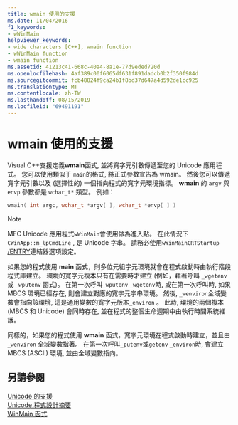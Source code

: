 ```yaml
---
title: wmain 使用的支援
ms.date: 11/04/2016
f1_keywords:
- wWinMain
helpviewer_keywords:
- wide characters [C++], wmain function
- wWinMain function
- wmain function
ms.assetid: 41213c41-668c-40a4-8a1e-77d9eded720d
ms.openlocfilehash: 4af389c00f6065df631f891dadcb0b2f350f984d
ms.sourcegitcommit: fcb48824f9ca24b1f8bd37d647a4d592de1cc925
ms.translationtype: MT
ms.contentlocale: zh-TW
ms.lasthandoff: 08/15/2019
ms.locfileid: "69491191"
---
```

# <a name="support-for-using-wmain"></a>wmain 使用的支援

Visual C++支援定義**wmain**函式, 並將寬字元引數傳遞至您的 Unicode 應用程式。 您可以使用類似于 `main`的格式, 將正式參數宣告為 wmain。 然後您可以傳遞寬字元引數以及 (選擇性的) 一個指向程式的寬字元環境指標。 **wmain** 的 `argv` 與 `envp` 參數都是 `wchar_t*` 類型。 例如：

```cpp
wmain( int argc, wchar_t *argv[ ], wchar_t *envp[ ] )
```

> [!NOTE]
> MFC Unicode 應用程式`wWinMain`會使用做為進入點。 在此情況下`CWinApp::m_lpCmdLine` , 是 Unicode 字串。 請務必使用`wWinMainCRTStartup` [/ENTRY](../build/reference/entry-entry-point-symbol.md)連結器選項設定。

如果您的程式使用 **main** 函式，則多位元組字元環境就會在程式啟動時由執行階段程式庫建立。 環境的寬字元複本只有在需要時才建立 (例如，藉著呼叫 `_wgetenv` 或 `_wputenv` 函式)。 在第一次呼叫`_wputenv` `_wgetenv`時, 或在第一次呼叫時, 如果 MBCS 環境已經存在, 則會建立對應的寬字元字串環境。 然後, `_wenviron`全域變數會指向該環境, 這是通用變數的寬字元版本`_environ` 。 此時, 環境的兩個複本 (MBCS 和 Unicode) 會同時存在, 並在程式的整個生命週期中由執行時間系統維護。

同樣的，如果您的程式使用 **wmain** 函式，寬字元環境在程式啟動時建立，並且由 `_wenviron` 全域變數指著。 在第一次呼叫`_putenv`或`getenv` `_environ`時, 會建立 MBCS (ASCII) 環境, 並由全域變數指向。

## <a name="see-also"></a>另請參閱

[Unicode 的支援](../text/support-for-unicode.md)<br/>
[Unicode 程式設計摘要](../text/unicode-programming-summary.md)<br/>
[WinMain 函式](/windows/win32/api/winbase/nf-winbase-winmain)
